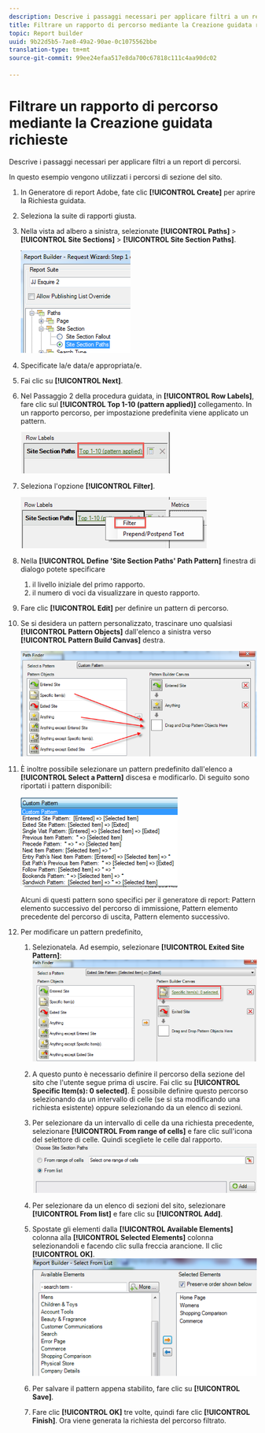 ```yaml
---
description: Descrive i passaggi necessari per applicare filtri a un report di percorsi.
title: Filtrare un rapporto di percorso mediante la Creazione guidata richieste
topic: Report builder
uuid: 9b22d5b5-7ae8-49a2-90ae-0c1075562bbe
translation-type: tm+mt
source-git-commit: 99ee24efaa517e8da700c67818c111c4aa90dc02

---
```



# Filtrare un rapporto di percorso mediante la Creazione guidata richieste

Descrive i passaggi necessari per applicare filtri a un report di percorsi.

In questo esempio vengono utilizzati i percorsi di sezione del sito.

1. In Generatore di report Adobe, fate clic **[!UICONTROL Create]** per aprire la Richiesta guidata.
1. Seleziona la suite di rapporti giusta.
1. Nella vista ad albero a sinistra, selezionate **[!UICONTROL Paths]** > **[!UICONTROL Site Sections]** > **[!UICONTROL Site Section Paths]**.

   ![](assets/site_section_path_1.png)

1. Specificate la/e data/e appropriata/e.
1. Fai clic su **[!UICONTROL Next]**.
1. Nel Passaggio 2 della procedura guidata, in **[!UICONTROL Row Labels]**, fare clic sul **[!UICONTROL Top 1-10 (pattern applied)]** collegamento. In un rapporto percorso, per impostazione predefinita viene applicato un pattern.

   ![](assets/site_section_path_2.png)

1. Seleziona l&#39;opzione **[!UICONTROL Filter]**.

   ![](assets/filter_option.png)

1. Nella **[!UICONTROL Define 'Site Section Paths' Path Pattern]** finestra di dialogo potete specificare
   1. il livello iniziale del primo rapporto.
   1. il numero di voci da visualizzare in questo rapporto.
1. Fare clic **[!UICONTROL Edit]** per definire un pattern di percorso.
1. Se si desidera un pattern personalizzato, trascinare uno qualsiasi **[!UICONTROL Pattern Objects]** dall&#39;elenco a sinistra verso **[!UICONTROL Pattern Build Canvas]** destra.

   ![](assets/custom_pattern.png)

1. È inoltre possibile selezionare un pattern predefinito dall&#39;elenco a **[!UICONTROL Select a Pattern]** discesa e modificarlo. Di seguito sono riportati i pattern disponibili:

   ![](assets/select_a_pattern.png)

   Alcuni di questi pattern sono specifici per il generatore di report: Pattern elemento successivo del percorso di immissione, Pattern elemento precedente del percorso di uscita, Pattern elemento successivo.
1. Per modificare un pattern predefinito,
   1. Selezionatela. Ad esempio, selezionare **[!UICONTROL Exited Site Pattern]**: ![](assets/exited_site_pattern.png)

   1. A questo punto è necessario definire il percorso della sezione del sito che l&#39;utente segue prima di uscire. Fai clic su **[!UICONTROL Specific Item(s): 0 selected]**. È possibile definire questo percorso selezionando da un intervallo di celle (se si sta modificando una richiesta esistente) oppure selezionando da un elenco di sezioni.
   1. Per selezionare da un intervallo di celle da una richiesta precedente, selezionare **[!UICONTROL From range of cells]** e fare clic sull&#39;icona del selettore di celle. Quindi scegliete le celle dal rapporto. ![](assets/choose_site_section_paths.png)

   1. Per selezionare da un elenco di sezioni del sito, selezionare **[!UICONTROL From list]** e fare clic su **[!UICONTROL Add]**.
   1. Spostate gli elementi dalla **[!UICONTROL Available Elements]** colonna alla **[!UICONTROL Selected Elements]** colonna selezionandoli e facendo clic sulla freccia arancione. Il clic **[!UICONTROL OK]**. ![](assets/move_site_section_elements.png)

   1. Per salvare il pattern appena stabilito, fare clic su **[!UICONTROL Save]**.
   1. Fare clic **[!UICONTROL OK]** tre volte, quindi fare clic **[!UICONTROL Finish]**. Ora viene generata la richiesta del percorso filtrato.
